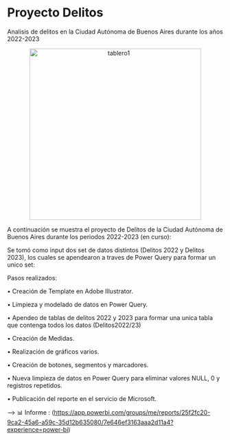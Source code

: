 # Proyecto Delitos
Analisis de delitos en la Ciudad Autónoma de Buenos Aires durante los años 2022-2023

<p align="center">
<img align="center" alt="tablero1" width="400" src="https://github.com/StefaniaCosentino/Proyecto-Delitos-CABA/blob/main/Proyecto%20Delitos.png"
</p>

A continuación se muestra el proyecto de Delitos de la Ciudad Autónoma de Buenos Aires durante los periodos 2022-2023 (en curso):


Se tomó como input dos set de datos distintos (Delitos 2022 y Delitos 2023), los cuales se apendearon a traves de Power Query para formar un unico set:

Pasos realizados:

• Creación de Template en Adobe Illustrator.

• Limpieza y modelado de datos en Power Query.

• Apendeo de tablas de delitos 2022 y 2023 para formar una unica tabla que contenga todos los datos (Delitos2022/23)

• Creación de Medidas.

• Realización de gráficos varios.

• Creación de botones, segmentos y marcadores.

• Nueva limpieza de datos en Power Query para eliminar valores NULL, 0 y registros repetidos.

• Publicación del reporte en el servicio de Microsoft.


--> 📊 Informe : (https://app.powerbi.com/groups/me/reports/25f2fc20-9ca2-45a6-a59c-35d12b635080/7e646ef3163aaa2d11a4?experience=power-bi)
